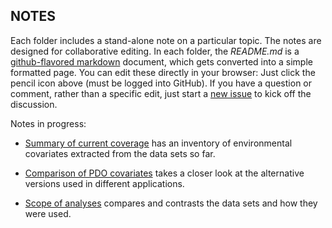 ## NOTES

Each folder includes a stand-alone note on a particular topic. The notes are designed for collaborative editing. In each folder, the *README.md* is a [github-flavored markdown](https://github.github.com/gfm/) document, which gets converted into a simple formatted page. You can edit these directly in your browser: Just click the pencil icon above (must be logged into GitHub). If you have a question or comment, rather than a specific edit, just start a [new issue](https://github.com/SOLV-Code/Open-Source-Env-Cov-PacSalmon/issues) to kick off the discussion.

Notes in progress:

* [Summary of current coverage](https://github.com/SOLV-Code/Open-Source-Env-Cov-PacSalmon/tree/main/NOTES/Current_Coverage) has an inventory of environmental covariates extracted from the data sets so far.

* [Comparison of PDO covariates](https://github.com/SOLV-Code/Open-Source-Env-Cov-PacSalmon/tree/main/NOTES/PDO_Comparison) takes a closer look at the alternative versions used in different applications.

* [Scope of analyses](https://github.com/SOLV-Code/Open-Source-Env-Cov-PacSalmon/tree/main/NOTES/ScopeOfAnalyses) compares and contrasts the data sets and how they were used.